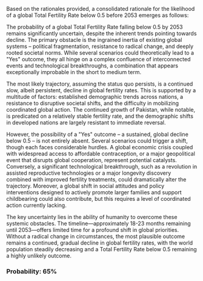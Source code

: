 Based on the rationales provided, a consolidated rationale for the likelihood of a global Total Fertility Rate below 0.5 before 2053 emerges as follows:

The probability of a global Total Fertility Rate falling below 0.5 by 2053 remains significantly uncertain, despite the inherent trends pointing towards decline. The primary obstacle is the ingrained inertia of existing global systems – political fragmentation, resistance to radical change, and deeply rooted societal norms. While several scenarios could theoretically lead to a "Yes" outcome, they all hinge on a complex confluence of interconnected events and technological breakthroughs, a combination that appears exceptionally improbable in the short to medium term.

The most likely trajectory, assuming the status quo persists, is a continued slow, albeit persistent, decline in global fertility rates. This is supported by a multitude of factors: established demographic trends across nations, a resistance to disruptive societal shifts, and the difficulty in mobilizing coordinated global action. The continued growth of Pakistan, while notable, is predicated on a relatively stable fertility rate, and the demographic shifts in developed nations are largely resistant to immediate reversal.

However, the possibility of a "Yes" outcome – a sustained, global decline below 0.5 – is not entirely absent. Several scenarios could trigger a shift, though each faces considerable hurdles. A global economic crisis coupled with widespread access to affordable contraception, or a major geopolitical event that disrupts global cooperation, represent potential catalysts. Conversely, a significant technological breakthrough, such as a revolution in assisted reproductive technologies or a major longevity discovery combined with improved fertility treatments, could dramatically alter the trajectory. Moreover, a global shift in social attitudes and policy interventions designed to actively promote larger families and support childbearing could also contribute, but this requires a level of coordinated action currently lacking.

The key uncertainty lies in the ability of humanity to overcome these systemic obstacles. The timeline—approximately 18-23 months remaining until 2053—offers limited time for a profound shift in global priorities. Without a radical change in circumstances, the most plausible outcome remains a continued, gradual decline in global fertility rates, with the world population steadily decreasing and a Total Fertility Rate below 0.5 remaining a highly unlikely outcome.

### Probability: 65%